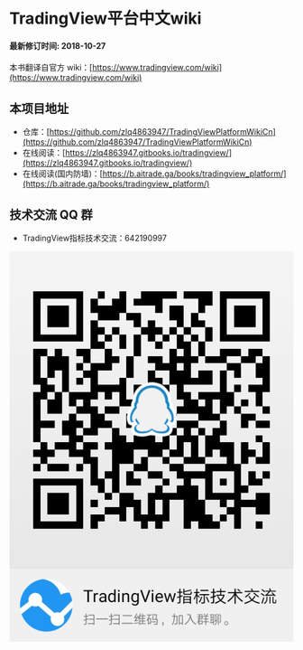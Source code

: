 # TradingView平台中文wiki
#### 最新修订时间: 2018-10-27

本书翻译自官方 wiki：[https://www.tradingview.com/wiki](https://www.tradingview.com/wiki)

## 本项目地址

* 仓库：[https://github.com/zlq4863947/TradingViewPlatformWikiCn](https://github.com/zlq4863947/TradingViewPlatformWikiCn)
* 在线阅读：[https://zlq4863947.gitbooks.io/tradingview/](https://zlq4863947.gitbooks.io/tradingview/)
* 在线阅读(国内防墙)：[https://b.aitrade.ga/books/tradingview_platform/](https://b.aitrade.ga/books/tradingview_platform/)

## 技术交流 QQ 群

* TradingView指标技术交流：642190997

![](/images/qrcode.png)
